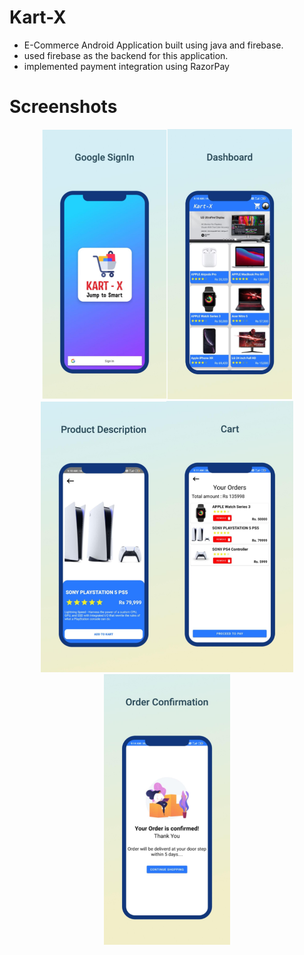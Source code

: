 # Kart-X
* E-Commerce Android Application built using java and firebase.
* used firebase as the backend for this application.
* implemented payment integration using RazorPay

# Screenshots 
<div align="center">
<img src="Screenshots/Gsignin.png" width = "200"><img src="Screenshots/Dashboard.png" width = "201"><img src="Screenshots/P_desc.png" width = "201"><img src="Screenshots/cart.png" width = "203"><img src="Screenshots/order_conf.png" width = "202"> 
</div>
